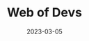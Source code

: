---
title: Web of Devs
eventType: project
date: 2023-03-05
website: https://webofdevs.com
thumbnail: webofdevs-thumb
excerpt:  Web of Devs is a community of developers with amazing webpages. You can browse personal websites, save the best ones you find, and share your own.
tags: [typescript, svelte, nestjs, postgresql]
# vercel, heroku
---